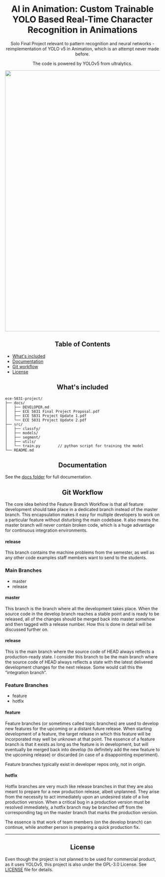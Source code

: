# <div align="center">AI in Animation: Custom Trainable YOLO Based Real-Time Character Recognition in Animations</div>

<div align="center">

Solo Final Project relevant to pattern recognition and neural networks - reimplementation of YOLO v5 in Animation, which is an attempt never made before.

The code is powered by YOLOv5 from ultralytics.

  <p>
    <a align="center" href="https://ultralytics.com/yolov5" target="_blank">
      <img width="850" src="https://raw.githubusercontent.com/ultralytics/assets/master/yolov5/v70/splash.png"></a>
  </p>
</div>

## <div align="center">Table of Contents</div>
- [What's included](#tree)
- [Documentation](#docs)
- [Git workflow](#workflow)
- [License](#license)

## <div align="center"><a name="tree"></a> What's included</div>

```text
ece-5831-project/
├── docs/
│   ├── DEVELOPER.md 
│   ├── ECE 5831 Final Project Proposal.pdf
│   ├── ECE 5831 Project Update 1.pdf
│   └── ECE 5831 Project Update 2.pdf
├── src/
│   ├── classfy/
│   ├── models/
│   ├── segment/
│   ├── utils/
│   └── train.py        // python script for training the model
└── README.md
```

## <div align="center"><a name="docs"></a>Documentation</div>

See the [docs folder](https://github.com/UMich-jihohan/ece-5831-project/tree/master/docs) for full documentation.

<!-- <details open>
<summary>Install</summary>

Clone repo and install [requirements.txt](https://github.com/ultralytics/yolov5/blob/master/requirements.txt) in a
[**Python>=3.7.0**](https://www.python.org/) environment, including
[**PyTorch>=1.7**](https://pytorch.org/get-started/locally/).

```bash
git clone https://github.com/ultralytics/yolov5  # clone
cd yolov5
pip install -r requirements.txt  # install
```

</details> -->

## <div align="center"><a name="workflow"></a> Git Workflow</div>
The core idea behind the Feature Branch Workflow is that all feature development should take place in a dedicated branch instead of the master branch. This encapsulation makes it easy for multiple developers to work on a particular feature without disturbing the main codebase. It also means the master branch will never contain broken code, which is a huge advantage for continuous integration environments.

#### release
This branch contains the machine problems from the semester, as well as any other code examples staff members want to send to the students.

### Main Branches
* master
* release

#### master
This branch is the branch where all the development takes place. When the source code in the develop branch reaches a stable point and is ready to be released, all of the changes should be merged back into master somehow and then tagged with a release number. How this is done in detail will be discussed further on.

#### release
This is the main branch where the source code of HEAD always reflects a production-ready state. I consider this branch to be the main branch where the source code of HEAD always reflects a state with the latest delivered development changes for the next release. Some would call this the “integration branch”.

### Feature Branches
* feature
* hotfix

#### feature
Feature branches (or sometimes called topic branches) are used to develop new features for the upcoming or a distant future release. When starting development of a feature, the target release in which this feature will be incorporated may well be unknown at that point. The essence of a feature branch is that it exists as long as the feature is in development, but will eventually be merged back into develop (to definitely add the new feature to the upcoming release) or discarded (in case of a disappointing experiment).

Feature branches typically exist in developer repos only, not in origin.

#### hotfix
Hotfix branches are very much like release branches in that they are also meant to prepare for a new production release, albeit unplanned. They arise from the necessity to act immediately upon an undesired state of a live production version. When a critical bug in a production version must be resolved immediately, a hotfix branch may be branched off from the corresponding tag on the master branch that marks the production version.

The essence is that work of team members (on the develop branch) can continue, while another person is preparing a quick production fix.

----------

## <div align="center"><a name="license"></a>License</div>
Even though the project is not planned to be used for commercial product, as it uses YOLOv5, this project is also under the GPL-3.0 License. See [LICENSE](https://github.com/UMich-jihohan/ece-5831-project/blob/master/LICENSE) file for details.
